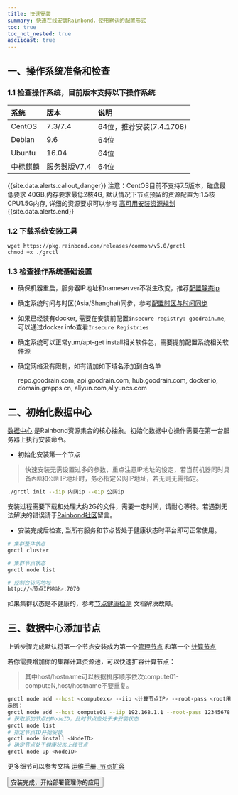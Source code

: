 ```yaml
---
title: 快速安装
summary: 快速在线安装Rainbond，使用默认的配置形式
toc: true
toc_not_nested: true
asciicast: true
---
```




## 一、操作系统准备和检查

### 1.1 检查操作系统，目前版本支持以下操作系统

| 系统     | 版本         | 说明                     |
| :------- | :----------- | :----------------------- |
| CentOS   | 7.3/7.4      | 64位，推荐安装(7.4.1708) |
| Debian   | 9.6          | 64位                     |
| Ubuntu   | 16.04        | 64位                     |
| 中标麒麟 | 服务器版V7.4 | 64位                     |

{{site.data.alerts.callout_danger}}
注意：CentOS目前不支持7.5版本，磁盘最低要求 40GB,内存要求最低2核4G, 默认情况下节点预留的资源配置为:1.5核CPU1.5G内存, 详细的资源要求可以参考 [高可用安装资源规划](https://www.rainbond.com/docs/stable/operation-manual/install/HA/install-base-ha.html#2-1)
{{site.data.alerts.end}}

### 1.2 下载系统安装工具

```
wget https://pkg.rainbond.com/releases/common/v5.0/grctl
chmod +x ./grctl
```

### 1.3 检查操作系统基础设置

   * 确保机器重启，服务器IP地址和nameserver不发生改变，推荐[配置静态ip](../operation-manual/install/config/static-ip.html)

   * 确定系统时间与时区(Asia/Shanghai)同步，参考[配置时区与时间同步](../operation-manual/install/config/timezone.html)

   * 如果已经装有docker, 需要在安装前配置`insecure registry: goodrain.me`,可以通过docker info查看`Insecure Registries`
   
   * 确定系统可以正常yum/apt-get install相关软件包，需要提前配置系统相关软件源
   
   * 确定网络没有限制，如有请加如下域名添加到白名单

     repo.goodrain.com, api.goodrain.com, hub.goodrain.com, docker.io, domain.grapps.cn, aliyun.com,aliyuncs.com


## 二、初始化数据中心

[数据中心](/docs/v5.0/architecture/abstraction.html#region) 是Rainbond资源集合的核心抽象。初始化数据中心操作需要在第一台服务器上执行安装命令。

* 初始化安装第一个节点

> 快速安装无需设置过多的参数，重点注意IP地址的设定，若当前机器同时具备`内网`和`公网` IP地址时，务必指定公网IP地址，若无则无需指定。

```bash
./grctl init --iip 内网ip --eip 公网ip
```

安装过程需要下载和处理大约2G的文件，需要一定时间，请耐心等待。若遇到无法解决的错误请于[Rainbond社区](https://t.goodrain.com)留言。

* 安装完成后检查, 当所有服务和节点皆处于健康状态时平台即可正常使用。

```bash
# 集群整体状态
grctl cluster

# 集群节点状态
grctl node list

# 控制台访问地址
http://<节点IP地址>:7070
```
如果集群状态是不健康的，参考[节点健康检测](/docs/v5.0/operation-manual/cluster-management/node-health.html) 文档解决故障。

## 三、数据中心添加节点

上诉步骤完成默认将第一个节点安装成为第一个[管理节点](/docs/v5.0/architecture/abstraction.html#node) 和第一个 [计算节点](/docs/v5.0/architecture/abstraction.html#node)

若你需要增加你的集群计算资源池，可以快速扩容计算节点：

> 其中host/hostname可以根据排序顺序依次compute01-computeN,host/hostname不要重复。

```bash
grctl node add --host <computexx> --iip <计算节点IP> --root-pass <root用户密码> --role compute
示例：
grctl node add --host compute01 --iip 192.168.1.1 --root-pass 12345678 --role compute
# 获取添加节点的NodeID，此时节点应处于未安装状态
grctl node list
# 指定节点ID开始安装
grctl node install <NodeID>
# 确定节点处于健康状态上线节点
grctl node up <NodeID>

```

更多细节可以参考文档 [运维手册, 节点扩容](../operation-manual/cluster-management/add-node.html) 

<div class="step">
  <a href="./quick-learning.html"><button class="btn">安装完成，开始部署管理你的应用</button></a>
</div>
